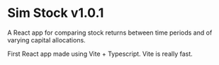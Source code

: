 # Sim Stock v1.0.1

A React app for comparing stock returns between time periods and of varying capital allocations.

First React app made using Vite + Typescript. Vite is really fast.
